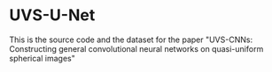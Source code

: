 # UVS-U-Net
This is the source code and the dataset for the paper "UVS-CNNs: Constructing general convolutional neural networks on quasi-uniform spherical images" 
